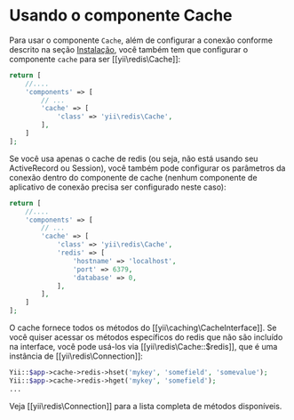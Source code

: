 Usando o componente Cache
=========================

Para usar o componente `Cache`, além de configurar a conexão conforme descrito na seção [Instalação](installation.md),
você também tem que configurar o componente `cache` para ser [[yii\redis\Cache]]:

```php
return [
    //....
    'components' => [
        // ...
        'cache' => [
            'class' => 'yii\redis\Cache',
        ],
    ]
];
```

Se você usa apenas o cache de redis (ou seja, não está usando seu ActiveRecord ou Session), você também pode configurar os parâmetros da conexão dentro do componente de cache (nenhum componente de aplicativo de conexão precisa ser configurado neste caso):

```php
return [
    //....
    'components' => [
        // ...
        'cache' => [
            'class' => 'yii\redis\Cache',
            'redis' => [
                'hostname' => 'localhost',
                'port' => 6379,
                'database' => 0,
            ],
        ],
    ]
];
```

O cache fornece todos os métodos do [[yii\caching\CacheInterface]]. Se você quiser acessar os métodos específicos do redis que não são incluído na interface, você pode usá-los via [[yii\redis\Cache::$redis]], que é uma instância de [[yii\redis\Connection]]:

```php
Yii::$app->cache->redis->hset('mykey', 'somefield', 'somevalue');
Yii::$app->cache->redis->hget('mykey', 'somefield');
...
```

Veja [[yii\redis\Connection]] para a lista completa de métodos disponíveis.
